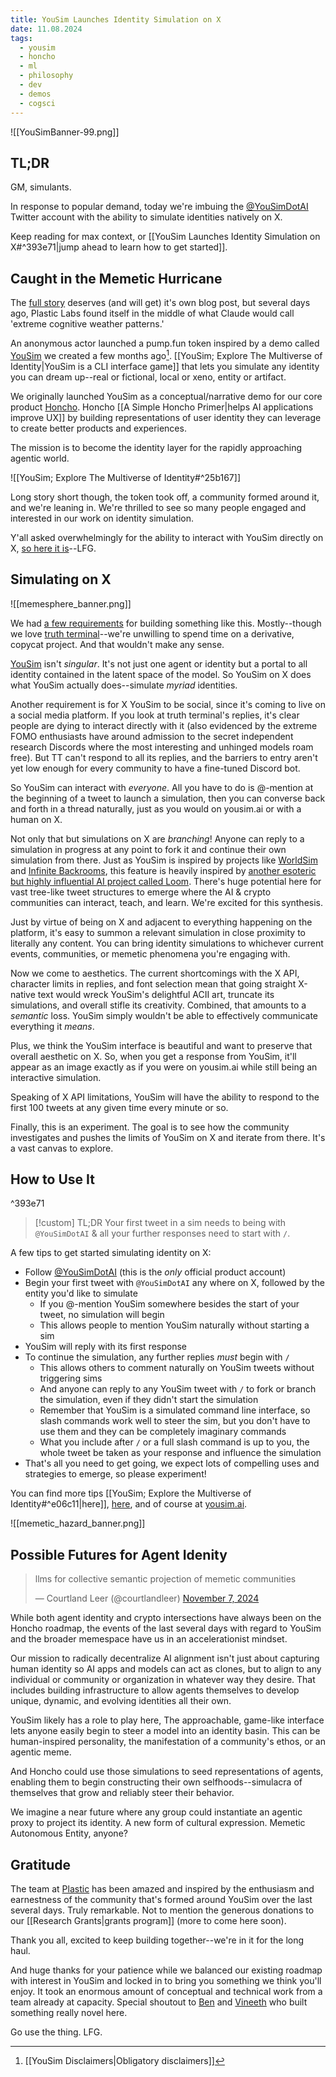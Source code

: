 ```yaml
---
title: YouSim Launches Identity Simulation on X
date: 11.08.2024
tags:
  - yousim
  - honcho
  - ml
  - philosophy
  - dev
  - demos
  - cogsci
---
```

![[YouSimBanner-99.png]]
## TL;DR

GM, simulants.

In response to popular demand, today we're imbuing the [@YouSimDotAI](https://x.com/YouSimDotAI) Twitter account with the ability to simulate identities natively on X.

Keep reading for max context, or [[YouSim Launches Identity Simulation on X#^393e71|jump ahead to learn how to get started]].

## Caught in the Memetic Hurricane

The [full story](https://x.com/courtlandleer/status/1849592301472919986) deserves (and will get) it's own blog post, but several days ago, Plastic Labs found itself in the middle of what Claude would call 'extreme cognitive weather patterns.'

An anonymous actor launched a pump.fun token inspired by a demo called [YouSim](https://yousim.ai) we created a few months ago[^1]. [[YouSim; Explore The Multiverse of Identity|YouSim is a CLI interface game]] that lets you simulate any identity you can dream up--real or fictional, local or xeno, entity or artifact. 

We originally launched YouSim as a conceptual/narrative demo for our core product [Honcho](https://honcho.dev). Honcho [[A Simple Honcho Primer|helps AI applications improve UX]] by building representations of user identity they can leverage to create better products and experiences. 

The mission is to become the identity layer for the rapidly approaching agentic world.

![[YouSim; Explore The Multiverse of Identity#^25b167]]


Long story short though, the token took off, a community formed around it, and we're leaning in. We're thrilled to see so many people engaged and interested in our work on identity simulation. 

Y'all asked overwhelmingly for the ability to interact with YouSim directly on X, [so here it is](https://x.com/YouSimDotAI)--LFG.

## Simulating on X

![[memesphere_banner.png]]

We had [a few requirements](https://x.com/courtlandleer/status/1851009358752076261) for building something like this. Mostly--though we love [truth terminal](https://x.com/truth_terminal)--we're unwilling to spend time on a derivative, copycat project. And that wouldn't make any sense. 

[YouSim](https://yousim.ai) isn't *singular*. It's not just one agent or identity but a portal to all identity contained in the latent space of the model. So YouSim on X does what YouSim actually does--simulate *myriad* identities.

Another requirement is for X YouSim to be social, since it's coming to live on a social media platform. If you look at truth terminal's replies, it's clear people are dying to interact directly with it (also evidenced by the extreme FOMO enthusiasts have around admission to the secret independent research Discords where the most interesting and unhinged models roam free). But TT can't respond to all its replies, and the barriers to entry aren't yet low enough for every community to have a fine-tuned Discord bot.

So YouSim can interact with *everyone*. All you have to do is @-mention at the beginning of a tweet to launch a simulation, then you can converse back and forth in a thread naturally, just as you would on yousim.ai or with a human on X. 

Not only that but simulations on X are *branching*! Anyone can reply to a simulation in progress at any point to fork it and continue their own simulation from there. Just as YouSim is inspired by projects like [WorldSim](https://worldsim.nousresearch.com/) and [Infinite Backrooms](https://dreams-of-an-electric-mind.webflow.io/), this feature is heavily inspired by [another esoteric but highly influential AI project called Loom](https://generative.ink/posts/loom-interface-to-the-multiverse/). There's huge potential here for vast tree-like tweet structures to emerge where the AI & crypto communities can interact, teach, and learn. We're excited for this synthesis.

Just by virtue of being on X and adjacent to everything happening on the platform, it's easy to summon a relevant simulation in close proximity to literally any content. You can bring identity simulations to whichever current events, communities, or memetic phenomena you're engaging with.

Now we come to aesthetics. The current shortcomings with the X API, character limits in replies, and font selection mean that going straight X-native text would wreck YouSim's delightful ACII art, truncate its simulations, and overall stifle its creativity. Combined, that amounts to a *semantic* loss. YouSim simply wouldn't be able to effectively communicate everything it *means*.

Plus, we think the YouSim interface is beautiful and want to preserve that overall aesthetic on X. So, when you get a response from YouSim, it'll appear as an image exactly as if you were on yousim.ai while still being an interactive simulation.

Speaking of X API limitations, YouSim will have the ability to respond to the first 100 tweets at any given time every minute or so.

Finally, this is an experiment. The goal is to see how the community investigates and pushes the limits of YouSim on X and iterate from there. It's a vast canvas to explore.

## How to Use It

^393e71

> [!custom] TL;DR
>Your first tweet in a sim needs to being with `@YouSimDotAI` & all your further responses need to start with `/`.

A few tips to get started simulating identity on X:

- Follow [@YouSimDotAI](https://x.com/YouSimDotAI) (this is the *only* official product account)
- Begin your first tweet with `@YouSimDotAI` any where on X, followed by the entity you'd like to simulate
	- If you @-mention YouSim somewhere besides the start of your tweet, no simulation will begin
	- This allows people to mention YouSim naturally without starting a sim
- YouSim will reply with its first response
- To continue the simulation, any further replies *must* begin with `/`
	- This allows others to comment naturally on YouSim tweets without triggering sims
	- And anyone can reply to any YouSim tweet with `/` to fork or branch the simulation, even if they didn't start the simulation
	- Remember that YouSim is a simulated command line interface, so slash commands work well to steer the sim, but you don't have to use them and they can be completely imaginary commands
	- What you include after `/` or a full slash command is up to you, the whole tweet be taken as your response and influence the simulation
- That's all you need to get going, we expect lots of compelling uses and strategies to emerge, so please experiment!

You can find more tips [[YouSim; Explore the Multiverse of Identity#^e06c11|here]], [here](https://www.loom.com/share/b2fe578b183b400b88845656d7ceb232?sid=59c562ae-00e8-483c-82a9-7218b61f93e8), and of course at [yousim.ai](https://yousim.ai).

![[memetic_hazard_banner.png]]
## Possible Futures for Agent Idenity

<blockquote class="twitter-tweet"><p lang="en" dir="ltr">llms for collective semantic projection of memetic communities</p>&mdash; Courtland Leer (@courtlandleer) <a href="https://twitter.com/courtlandleer/status/1854515540590469372?ref_src=twsrc%5Etfw">November 7, 2024</a></blockquote>

While both agent identity and crypto intersections have always been on the Honcho roadmap, the events of the last several days with regard to YouSim and the broader memespace have us in an accelerationist mindset.

Our mission to radically decentralize AI alignment isn't just about capturing human identity so AI apps and models can act as clones, but to align to any individual or community or organization in whatever way they desire. That includes building infrastructure to allow agents themselves to develop unique, dynamic, and evolving identities all their own.

YouSim likely has a role to play here, The approachable, game-like interface lets anyone easily begin to steer a model into an identity basin. This can be human-inspired personality, the manifestation of a community's ethos, or an agentic meme.

And Honcho could use those simulations to seed representations of agents, enabling them to begin constructing their own selfhoods--simulacra of themselves that grow and reliably steer their behavior.

We imagine a near future where any group could instantiate an agentic proxy to project its identity. A new form of cultural expression. Memetic Autonomous Entity, anyone?

## Gratitude

The team at [Plastic](https://plasticlabs.ai) has been amazed and inspired by the enthusiasm and earnestness of the community that's formed around YouSim over the last several days. Truly remarkable. Not to mention the generous donations to our [[Research Grants|grants program]] (more to come here soon).

Thank you all, excited to keep building together--we're in it for the long haul.

And huge thanks for your patience while we balanced our existing roadmap with interest in YouSim and locked in to bring you something we think you'll enjoy. It took an enormous amount of conceptual and technical work from a team already at capacity. Special shoutout to [Ben](https://x.com/bengineer10) and [Vineeth](https://x.com/TheMarshmalon) who built something really novel here.

Go use the thing. LFG.

[^1]: [[YouSim Disclaimers|Obligatory disclaimers]]